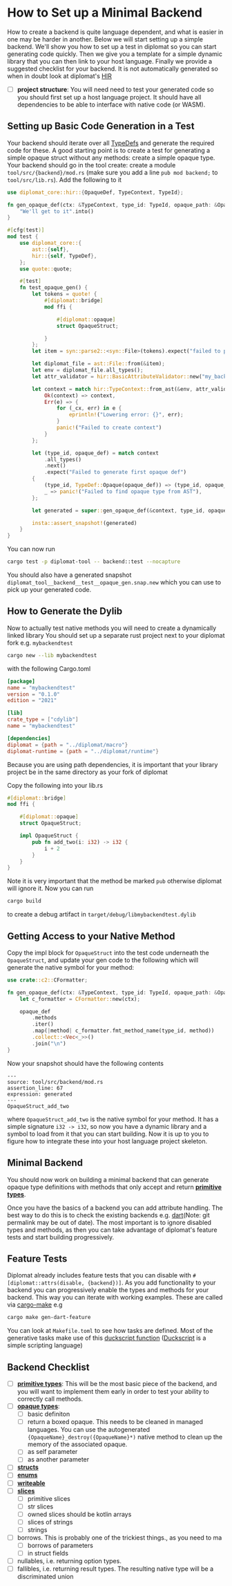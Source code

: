 # How to Set up a Minimal Backend
How to create a backend is quite language dependent, and what is easier in one
may be harder in another. Below we will start setting up a simple backend. We'll 
show you how to set up a test in diplomat so you can start generating code quickly.
Then we give you a template for a simple dynamic library that you can then link 
to your host language. Finally we provide a suggested checklist for your backend.
It is not automatically generated so when in doubt look at diplomat's [HIR](https://docs.rs/diplomat_core/latest/diplomat_core/hir/index.html)

- [ ] **project structure**: You will need need to test your generated code so you should
first set up a host language project. It should have all dependencies to be able to interface 
with native code (or WASM).

## Setting up Basic Code Generation in a Test

Your backend should iterate over all [TypeDefs](https://docs.rs/diplomat_core/latest/diplomat_core/hir/enum.TypeDef.html)
and generate the required code for these. A good starting point is to create a test for generating a simple opaque struct
without any methods: create a simple opaque type. Your backend should go in the tool create:
create a module `tool/src/{backend}/mod.rs` (make sure you add a line `pub mod backend;` to `tool/src/lib.rs`).
Add the following to it

```rs
use diplomat_core::hir::{OpaqueDef, TypeContext, TypeId};

fn gen_opaque_def(ctx: &TypeContext, type_id: TypeId, opaque_path: &OpaqueDef) -> String {
    "We'll get to it".into()
}

#[cfg(test)]
mod test {
    use diplomat_core::{
        ast::{self},
        hir::{self, TypeDef},
    };
    use quote::quote;

    #[test]
    fn test_opaque_gen() {
        let tokens = quote! {
            #[diplomat::bridge]
            mod ffi {

                #[diplomat::opaque]
                struct OpaqueStruct;

            }
        };
        let item = syn::parse2::<syn::File>(tokens).expect("failed to parse item ");

        let diplomat_file = ast::File::from(&item);
        let env = diplomat_file.all_types();
        let attr_validator = hir::BasicAttributeValidator::new("my_backend_test");

        let context = match hir::TypeContext::from_ast(&env, attr_validator) {
            Ok(context) => context,
            Err(e) => {
                for (_cx, err) in e {
                    eprintln!("Lowering error: {}", err);
                }
                panic!("Failed to create context")
            }
        };

        let (type_id, opaque_def) = match context
            .all_types()
            .next()
            .expect("Failed to generate first opaque def")
        {
            (type_id, TypeDef::Opaque(opaque_def)) => (type_id, opaque_def),
            _ => panic!("Failed to find opaque type from AST"),
        };

        let generated = super::gen_opaque_def(&context, type_id, opaque_def);

        insta::assert_snapshot!(generated)
    }
}
```

You can now run 
```sh
cargo test -p diplomat-tool -- backend::test --nocapture
```
You should also have a generated snapshot `diplomat_tool__backend__test__opaque_gen.snap.new` 
which you can use to pick up your generated code.

## How to Generate the Dylib
Now to actually test native methods you will need to create a dynamically linked library 
You should set up a separate rust project next to your diplomat fork e.g. `mybackendtest`
```sh
cargo new --lib mybackendtest
```

with the following Cargo.toml
```toml
[package]
name = "mybackendtest"
version = "0.1.0"
edition = "2021"

[lib]
crate_type = ["cdylib"]
name = "mybackendtest"

[dependencies]
diplomat = {path = "../diplomat/macro"}
diplomat-runtime = {path = "../diplomat/runtime"}
```
Because you are using path dependencies, it is important that your library project be in 
the same directory as your fork of diplomat

Copy the following into your lib.rs
```rs
#[diplomat::bridge]
mod ffi {

    #[diplomat::opaque]
    struct OpaqueStruct;

    impl OpaqueStruct {
        pub fn add_two(i: i32) -> i32 {
            i + 2
        }
    }
}

```
Note it is very important that the method be marked `pub` otherwise diplomat will ignore it.
Now you can run 
```sh
cargo build
```
to create a debug artifact in `target/debug/libmybackendtest.dylib`

## Getting Access to your Native Method

Copy the impl block for `OpaqueStruct` into the test code underneath the `OpaqueStruct`,
and update your gen code to the following which will generate the native symbol for your
method:
```rust
use crate::c2::CFormatter;

fn gen_opaque_def(ctx: &TypeContext, type_id: TypeId, opaque_path: &OpaqueDef) -> String {
    let c_formatter = CFormatter::new(ctx);

    opaque_def
        .methods
        .iter()
        .map(|method| c_formatter.fmt_method_name(type_id, method))
        .collect::<Vec<_>>()
        .join("\n")
}
```
Now your snapshot should have the following contents
```
---
source: tool/src/backend/mod.rs
assertion_line: 67
expression: generated
---
OpaqueStruct_add_two
```
where `OpaqueStruct_add_two` is the native symbol for your method. It has a simple signature `i32 -> i32`,
so now you have a dynamic library and a symbol to load from it that you can start building. Now it is up
to you to figure how to integrate these into your host language project skeleton.


## Minimal Backend
You should now work on building a minimal backend that can generate opaque type definitions
with methods that only accept and return [**primitive types**](https://docs.rs/diplomat_core/latest/diplomat_core/hir/enum.PrimitiveType.html).

Once you have the basics of a backend you can add attribute handling. The best way to do this is to check the existing backends
e.g. [dart](https://github.com/rust-diplomat/diplomat/blob/b3a8702f6736dbd6e667638ca0025b8f8cd1509f/tool/src/lib.rs#L95)(Note: git permalink may be out of date).
The most important is to ignore disabled types and methods, as then you can take advantage of diplomat's feature tests
and start building progressively.

## Feature Tests
Diplomat already includes feature tests that you can disable with `#[diplomat::attrs(disable, {backend})]`.
As you add functionality to your backend you can progressively enable the types and methods for your
backend. This way you can iterate with working examples. These are called via [cargo-make](https://sagiegurari.github.io/cargo-make/)
e.g
```sh
cargo make gen-dart-feature
```
You can look at `Makefile.toml` to see how tasks are defined. Most of the generative tasks make use of this
[duckscript function](https://github.com/rust-diplomat/diplomat/blob/b3a8702f6736dbd6e667638ca0025b8f8cd1509f/support/functions.ds#L1)
([Duckscript](https://sagiegurari.github.io/duckscript/) is a simple scripting language)

## Backend Checklist

- [ ] [**primitive types**](https://docs.rs/diplomat_core/latest/diplomat_core/hir/enum.PrimitiveType.html): This will be the most basic piece of the backend, and you will want
to implement them early in order to test your ability to correctly call methods. 
- [ ] [**opaque types**](): 
  - [ ] basic definiton
  - [ ] return a boxed opaque. This needs to be cleaned in managed languages.
  You can use the autogenerated `{OpaqueName}_destroy({OpaqueName}*)` native method to clean up 
  the memory of the associated opaque.
  - [ ] as self parameter
  - [ ] as another parameter
- [ ] [**structs**](https://docs.rs/diplomat_core/0.7.0/diplomat_core/hir/struct.StructDef.html)
- [ ] [**enums**](https://docs.rs/diplomat_core/0.7.0/diplomat_core/hir/struct.EnumDef.html)
- [ ] [**writeable**](https://docs.rs/diplomat_core/0.7.0/diplomat_core/hir/enum.SuccessType.html#variant.Writeable)
- [ ] [**slices**](https://docs.rs/diplomat_core/0.7.0/diplomat_core/hir/enum.Slice.html)
  - [ ] primitive slices
  - [ ] str slices
  - [ ] owned slices should be kotlin arrays
  - [ ] slices of strings
  - [ ] strings
- [ ] borrows. This is probably one of the trickiest things., as you need to ma
  - [ ] borrows of parameters
  - [ ] in struct fields
- [ ] nullables, i.e. returning option types.
- [ ] fallibles, i.e. returning result types. The resulting native type will be a discriminated union 
